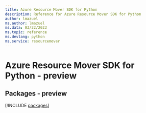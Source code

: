 ```yaml
---
title: Azure Resource Mover SDK for Python
description: Reference for Azure Resource Mover SDK for Python
author: lmazuel
ms.author: lmazuel
ms.data: 03/22/2023
ms.topic: reference
ms.devlang: python
ms.service: resourcemover
---
```

# Azure Resource Mover SDK for Python - preview
## Packages - preview
[!INCLUDE [packages](resource-mover-index.md)]